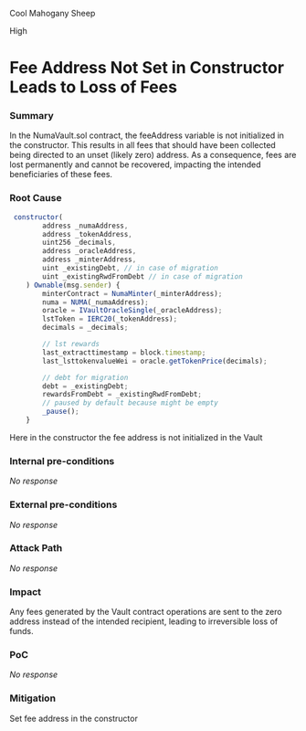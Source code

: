 Cool Mahogany Sheep

High

# Fee Address Not Set in Constructor Leads to Loss of Fees

### Summary

In the NumaVault.sol contract, the feeAddress variable is not initialized in the constructor. This results in all fees that should have been collected being directed to an unset (likely zero) address. As a consequence, fees are lost permanently and cannot be recovered, impacting the intended beneficiaries of these fees.

### Root Cause

```javascript
 constructor(
        address _numaAddress,
        address _tokenAddress,
        uint256 _decimals,
        address _oracleAddress,
        address _minterAddress,
        uint _existingDebt, // in case of migration
        uint _existingRwdFromDebt // in case of migration
    ) Ownable(msg.sender) {
        minterContract = NumaMinter(_minterAddress);
        numa = NUMA(_numaAddress);
        oracle = IVaultOracleSingle(_oracleAddress);
        lstToken = IERC20(_tokenAddress);
        decimals = _decimals;

        // lst rewards
        last_extracttimestamp = block.timestamp;
        last_lsttokenvalueWei = oracle.getTokenPrice(decimals);

        // debt for migration
        debt = _existingDebt;
        rewardsFromDebt = _existingRwdFromDebt;
        // paused by default because might be empty
        _pause();
    }
```
Here in the constructor the fee address is not initialized in the Vault 

### Internal pre-conditions

_No response_

### External pre-conditions

_No response_

### Attack Path

_No response_

### Impact

Any fees generated by the Vault contract operations are sent to the zero address instead of the intended recipient, leading to irreversible loss of funds.

### PoC

_No response_

### Mitigation

Set fee address in the constructor